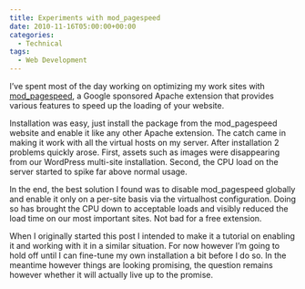 ```yaml
---
title: Experiments with mod_pagespeed
date: 2010-11-16T05:00:00+00:00
categories:
  - Technical
tags:
  - Web Development
---
```


I’ve spent most of the day working on optimizing my work sites with [mod\_pagespeed](http://code.google.com/speed/page-speed/docs/module.html), a Google sponsored Apache extension that provides various features to speed up the loading of your website.

Installation was easy, just install the package from the mod_pagespeed website and enable it like any other Apache extension. The catch came in making it work with all the virtual hosts on my server. After installation 2 problems quickly arose. First, assets such as images were disappearing from our WordPress multi-site installation. Second, the CPU load on the server started to spike far above normal usage.

In the end, the best solution I found was to disable mod_pagespeed globally and enable it only on a per-site basis via the virtualhost configuration. Doing so has brought the CPU down to acceptable loads and visibly reduced the load time on our most important sites. Not bad for a free extension.

When I originally started this post I intended to make it a tutorial on enabling it and working with it in a similar situation. For now however I’m going to hold off until I can fine-tune my own installation a bit before I do so. In the meantime however things are looking promising, the question remains however whether it will actually live up to the promise.